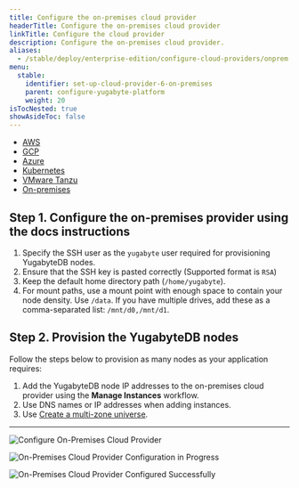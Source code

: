 ```yaml
---
title: Configure the on-premises cloud provider
headerTitle: Configure the on-premises cloud provider
linkTitle: Configure the cloud provider
description: Configure the on-premises cloud provider.
aliases:
  - /stable/deploy/enterprise-edition/configure-cloud-providers/onprem
menu:
  stable:
    identifier: set-up-cloud-provider-6-on-premises
    parent: configure-yugabyte-platform
    weight: 20
isTocNested: true
showAsideToc: false
---
```


<ul class="nav nav-tabs-alt nav-tabs-yb">

  <li>
    <a href="/stable/yugabyte-platform/configure-yugabyte-platform/set-up-cloud-provider/aws" class="nav-link">
      <i class="fab fa-aws"></i>
      AWS
    </a>
  </li>

  <li>
    <a href="/stable/yugabyte-platform/configure-yugabyte-platform/set-up-cloud-provider/gcp" class="nav-link">
      <i class="fab fa-google" aria-hidden="true"></i>
      GCP
    </a>
  </li>

  <li>
    <a href="/stable/yugabyte-platform/configure-yugabyte-platform/set-up-cloud-provider/azure" class="nav-link">
      <i class="icon-azure" aria-hidden="true"></i>
      Azure
    </a>
  </li>

  <li>
    <a href="/stable/yugabyte-platform/configure-yugabyte-platform/set-up-cloud-provider/kubernetes" class="nav-link">
      <i class="fas fa-cubes" aria-hidden="true"></i>
      Kubernetes
    </a>
  </li>

  <li>
    <a href="/stable/yugabyte-platform/configure-yugabyte-platform/set-up-cloud-provider/vmware-tanzu" class="nav-link">
      <i class="fas fa-cubes" aria-hidden="true"></i>
      VMware Tanzu
    </a>
  </li>

  <li>
    <a href="/stable/yugabyte-platform/configure-yugabyte-platform/set-up-cloud-provider/on-premises" class="nav-link active">
      <i class="fas fa-building"></i>
      On-premises
    </a>
  </li>

</ul>

## Step 1. Configure the on-premises provider using the docs instructions

1. Specify the SSH user as the `yugabyte` user required for provisioning YugabyteDB nodes.
2. Ensure that the SSH key is pasted correctly (Supported format is `RSA`)
3. Keep the default home directory path (`/home/yugabyte`).
4. For mount paths, use a mount point with enough space to contain your node density. Use `/data`.  If you have multiple drives, add these as a comma-separated list: `/mnt/d0,/mnt/d1`.

## Step 2. Provision the YugabyteDB nodes

Follow the steps below to provision as many nodes as your application requires:

1. Add the YugabyteDB node IP addresses to the on-premises cloud provider using the **Manage Instances** workflow.
2. Use DNS names or IP addresses when adding instances.
3. Use [Create a multi-zone universe](../manage/create-universe-multi-zone/).

---

![Configure On-Premises Cloud Provider](/images/ee/onprem/configure-onprem-1.png)

![On-Premises Cloud Provider Configuration in Progress](/images/ee/onprem/configure-onprem-2.png)

![On-Premises Cloud Provider Configured Successfully](/images/ee/onprem/configure-onprem-3.png)
